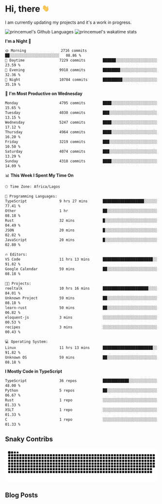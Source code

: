 # Hi, there <img src='/assets/wave.gif' alt='Just saying hello' width='24' height='24' />

<!--
**princemuel/princemuel** is a ✨ _special_ ✨ repository because its `README.md` (this file) appears on your GitHub profile.

Here are some ideas to get you started:

- 🔭 I’m currently working on ...
- 🌱 I’m currently learning ...
- 👯 I’m looking to collaborate on ...
- 🤔 I’m looking for help with ...
- 💬 Ask me about ...
- 📫 How to reach me: ...
- 😄 Pronouns: ...
- ⚡ Fun fact: ...
-->

I am currently updating my projects and it's a work in progress.

![princemuel's Github Languages](https://github-readme-stats.vercel.app/api/top-langs/?username=princemuel&text_color=586069&layout=compact&hide_border=true&title_color=0366d6&count_private=true&include_all_commits=true&theme=tokyonight&show_icons=true)
![princemuel's wakatime stats](https://github-readme-stats.vercel.app/api/wakatime?username=princemuel&text_color=586069&layout=compact&hide_border=true&title_color=0366d6&count_private=true&include_all_commits=true&theme=tokyonight&show_icons=true)

<!--START_SECTION:waka-->
**I'm a Night 🦉** 

```text
🌞 Morning                2716 commits        ██░░░░░░░░░░░░░░░░░░░░░░░   08.86 % 
🌆 Daytime                7229 commits        ██████░░░░░░░░░░░░░░░░░░░   23.59 % 
🌃 Evening                9918 commits        ████████░░░░░░░░░░░░░░░░░   32.36 % 
🌙 Night                  10784 commits       █████████░░░░░░░░░░░░░░░░   35.19 % 
```
📅 **I'm Most Productive on Wednesday** 

```text
Monday                   4795 commits        ████░░░░░░░░░░░░░░░░░░░░░   15.65 % 
Tuesday                  4030 commits        ███░░░░░░░░░░░░░░░░░░░░░░   13.15 % 
Wednesday                5247 commits        ████░░░░░░░░░░░░░░░░░░░░░   17.12 % 
Thursday                 4964 commits        ████░░░░░░░░░░░░░░░░░░░░░   16.20 % 
Friday                   3219 commits        ███░░░░░░░░░░░░░░░░░░░░░░   10.50 % 
Saturday                 4074 commits        ███░░░░░░░░░░░░░░░░░░░░░░   13.29 % 
Sunday                   4318 commits        ████░░░░░░░░░░░░░░░░░░░░░   14.09 % 
```


📊 **This Week I Spent My Time On** 

```text
🕑︎ Time Zone: Africa/Lagos

💬 Programming Languages: 
TypeScript               9 hrs 27 mins       ███████████████████░░░░░░   77.41 % 
Other                    1 hr                ██░░░░░░░░░░░░░░░░░░░░░░░   08.18 % 
Rust                     32 mins             █░░░░░░░░░░░░░░░░░░░░░░░░   04.49 % 
JSON                     20 mins             █░░░░░░░░░░░░░░░░░░░░░░░░   02.82 % 
JavaScript               20 mins             █░░░░░░░░░░░░░░░░░░░░░░░░   02.80 % 

🔥 Editors: 
VS Code                  11 hrs 13 mins      ███████████████████████░░   91.82 % 
Google Calendar          59 mins             ██░░░░░░░░░░░░░░░░░░░░░░░   08.18 % 

🐱‍💻 Projects: 
reeltalk                 10 hrs 16 mins      █████████████████████░░░░   84.01 % 
Unknown Project          59 mins             ██░░░░░░░░░░░░░░░░░░░░░░░   08.18 % 
learn-rust               50 mins             ██░░░░░░░░░░░░░░░░░░░░░░░   06.82 % 
eloquent-js              3 mins              ░░░░░░░░░░░░░░░░░░░░░░░░░   00.53 % 
recipes                  3 mins              ░░░░░░░░░░░░░░░░░░░░░░░░░   00.43 % 

💻 Operating System: 
Linux                    11 hrs 13 mins      ███████████████████████░░   91.82 % 
Unknown OS               59 mins             ██░░░░░░░░░░░░░░░░░░░░░░░   08.18 % 
```

**I Mostly Code in TypeScript** 

```text
TypeScript               36 repos            ████████████░░░░░░░░░░░░░   48.00 % 
Python                   5 repos             ██░░░░░░░░░░░░░░░░░░░░░░░   06.67 % 
Rust                     1 repo              ░░░░░░░░░░░░░░░░░░░░░░░░░   01.33 % 
XSLT                     1 repo              ░░░░░░░░░░░░░░░░░░░░░░░░░   01.33 % 
C                        1 repo              ░░░░░░░░░░░░░░░░░░░░░░░░░   01.33 % 
```




<!--END_SECTION:waka-->

## Snaky Contribs

<img src='/assets/github-snake-dark.svg' alt='Snaky Contributions' />

## Blog Posts

<!-- BLOG-POST-LIST:START -->
<!-- BLOG-POST-LIST:END -->

